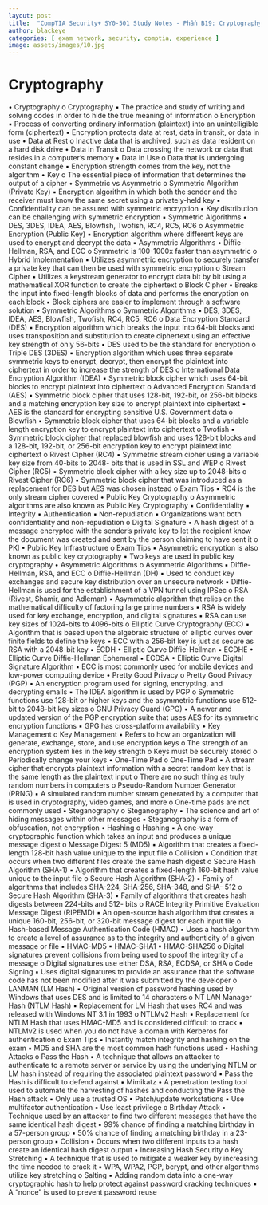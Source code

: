 ```yaml
---
layout: post
title:  "CompTIA Security+ SY0-501 Study Notes - Phần B19: Cryptography"
author: blackeye
categories: [ exam network, security, comptia, experience ]
image: assets/images/10.jpg
---
```


# Cryptography
• Cryptography
o Cryptography
▪ The practice and study of writing and solving codes in order to hide the
true meaning of information
o Encryption
▪ Process of converting ordinary information (plaintext) into an
unintelligible form (ciphertext)
▪ Encryption protects data at rest, data in transit, or data in use
• Data at Rest
o Inactive data that is archived, such as data resident
on a hard disk drive
• Data in Transit
o Data crossing the network or data that resides in a
computer’s memory
• Data in Use
o Data that is undergoing constant change
▪ Encryption strength comes from the key, not the algorithm
• Key
o The essential piece of information that determines
the output of a cipher
• Symmetric vs Asymmetric
o Symmetric Algorithm (Private Key)
▪ Encryption algorithm in which both the sender and the receiver must
know the same secret using a privately-held key
▪ Confidentiality can be assured with symmetric encryption
▪ Key distribution can be challenging with symmetric encryption
▪ Symmetric Algorithms
• DES, 3DES, IDEA, AES, Blowfish, Twofish, RC4, RC5, RC6
o Asymmetric Encryption (Public Key)
▪ Encryption algorithm where different keys are used to encrypt and
decrypt the data
▪ Asymmetric Algorithms
• Diffie-Hellman, RSA, and ECC
o Symmetric is 100-1000x faster than asymmetric
o Hybrid Implementation
▪ Utilizes asymmetric encryption to securely transfer a private key that can
then be used with symmetric encryption
o Stream Cipher
▪ Utilizes a keystream generator to encrypt data bit by bit using a
mathematical XOR function to create the ciphertext
o Block Cipher
▪ Breaks the input into fixed-length blocks of data and performs the
encryption on each block
▪ Block ciphers are easier to implement through a software solution
• Symmetric Algorithms
o Symmetric Algorithms
▪ DES, 3DES, IDEA, AES, Blowfish, Twofish, RC4, RC5, RC6
o Data Encryption Standard (DES)
▪ Encryption algorithm which breaks the input into 64-bit blocks and uses
transposition and substitution to create ciphertext using an effective key
strength of only 56-bits
▪ DES used to be the standard for encryption
o Triple DES (3DES)
▪ Encryption algorithm which uses three separate symmetric keys to
encrypt, decrypt, then encrypt the plaintext into ciphertext in order to
increase the strength of DES
o International Data Encryption Algorithm (IDEA)
▪ Symmetric block cipher which uses 64-bit blocks to encrypt plaintext into
ciphertext
o Advanced Encryption Standard (AES)
▪ Symmetric block cipher that uses 128-bit, 192-bit, or 256-bit blocks and a
matching encryption key size to encrypt plaintext into ciphertext
▪ AES is the standard for encrypting sensitive U.S. Government data
o Blowfish
▪ Symmetric block cipher that uses 64-bit blocks and a variable length
encryption key to encrypt plaintext into ciphertext
o Twofish
▪ Symmetric block cipher that replaced blowfish and uses 128-bit blocks
and a 128-bit, 192-bit, or 256-bit encryption key to encrypt plaintext into
ciphertext
o Rivest Cipher (RC4)
▪ Symmetric stream cipher using a variable key size from 40-bits to 2048-
bits that is used in SSL and WEP
o Rivest Cipher (RC5)
▪ Symmetric block cipher with a key size up to 2048-bits
o Rivest Cipher (RC6)
▪ Symmetric block cipher that was introduced as a replacement for DES but
AES was chosen instead
o Exam Tips
▪ RC4 is the only stream cipher covered
• Public Key Cryptography
o Asymmetric algorithms are also known as Public Key Cryptography
▪ Confidentiality
▪ Integrity
▪ Authentication
▪ Non-repudiation
▪ Organizations want both confidentiality and non-repudiation
o Digital Signature
▪ A hash digest of a message encrypted with the sender’s private key to let
the recipient know the document was created and sent by the person
claiming to have sent it
o PKI
▪ Public Key Infrastructure
o Exam Tips
▪ Asymmetric encryption is also known as public key cryptography
▪ Two keys are used in public key cryptography
• Asymmetric Algorithms
o Asymmetric Algorithms
▪ Diffie-Hellman, RSA, and ECC
o Diffie-Hellman (DH)
▪ Used to conduct key exchanges and secure key distribution over an
unsecure network
▪ Diffie-Hellman is used for the establishment of a VPN tunnel using IPSec
o RSA (Rivest, Shamir, and Adleman)
▪ Asymmetric algorithm that relies on the mathematical difficulty of
factoring large prime numbers
▪ RSA is widely used for key exchange, encryption, and digital signatures
▪ RSA can use key sizes of 1024-bits to 4096-bits
o Elliptic Curve Cryptography (ECC)
▪ Algorithm that is based upon the algebraic structure of elliptic curves
over finite fields to define the keys
▪ ECC with a 256-bit key is just as secure as RSA with a 2048-bit key
▪ ECDH
• Elliptic Curve Diffie-Hellman
▪ ECDHE
• Elliptic Curve Diffie-Hellman Ephemeral
▪ ECDSA
• Elliptic Curve Digital Signature Algorithm
▪ ECC is most commonly used for mobile devices and low-power computing
device
• Pretty Good Privacy
o Pretty Good Privacy (PGP)
▪ An encryption program used for signing, encrypting, and decrypting
emails
▪ The IDEA algorithm is used by PGP
o Symmetric functions use 128-bit or higher keys and the asymmetric functions
use 512-bit to 2048-bit key sizes
o GNU Privacy Guard (GPG)
▪ A newer and updated version of the PGP encryption suite that uses AES
for its symmetric encryption functions
▪ GPG has cross-platform availability
• Key Management
o Key Management
▪ Refers to how an organization will generate, exchange, store, and use
encryption keys
o The strength of an encryption system lies in the key strength
o Keys must be securely stored
o Periodically change your keys
• One-Time Pad
o One-Time Pad
▪ A stream cipher that encrypts plaintext information with a secret random
key that is the same length as the plaintext input
o There are no such thing as truly random numbers in computers
o Pseudo-Random Number Generator (PRNG)
▪ A simulated random number stream generated by a computer that is
used in cryptography, video games, and more
o One-time pads are not commonly used
• Steganography
o Steganography
▪ The science and art of hiding messages within other messages
▪ Steganography is a form of obfuscation, not encryption
• Hashing
o Hashing
▪ A one-way cryptographic function which takes an input and produces a
unique message digest
o Message Digest 5 (MD5)
▪ Algorithm that creates a fixed-length 128-bit hash value unique to the
input file
o Collision
▪ Condition that occurs when two different files create the same hash
digest
o Secure Hash Algorithm (SHA-1)
▪ Algorithm that creates a fixed-length 160-bit hash value unique to the
input file
o Secure Hash Algorithm (SHA-2)
▪ Family of algorithms that includes SHA-224, SHA-256, SHA-348, and SHA-
512
o Secure Hash Algorithm (SHA-3)
▪ Family of algorithms that creates hash digests between 224-bits and 512-
bits
o RACE Integrity Primitive Evaluation Message Digest (RIPEMD)
▪ An open-source hash algorithm that creates a unique 160-bit, 256-bit, or
320-bit message digest for each input file
o Hash-based Message Authentication Code (HMAC)
▪ Uses a hash algorithm to create a level of assurance as to the integrity
and authenticity of a given message or file
▪ HMAC-MD5
▪ HMAC-SHA1
▪ HMAC-SHA256
o Digital signatures prevent collisions from being used to spoof the integrity of a
message
o Digital signatures use either DSA, RSA, ECDSA, or SHA
o Code Signing
▪ Uses digital signatures to provide an assurance that the software code
has not been modified after it was submitted by the developer
o LANMAN (LM Hash)
▪ Original version of password hashing used by Windows that uses DES and
is limited to 14 characters
o NT LAN Manager Hash (NTLM Hash)
▪ Replacement for LM Hash that uses RC4 and was released with Windows
NT 3.1 in 1993
o NTLMv2 Hash
▪ Replacement for NTLM Hash that uses HMAC-MD5 and is considered
difficult to crack
▪ NTLMv2 is used when you do not have a domain with Kerberos for
authentication
o Exam Tips
▪ Instantly match integrity and hashing on the exam
▪ MD5 and SHA are the most common hash functions used
• Hashing Attacks
o Pass the Hash
▪ A technique that allows an attacker to authenticate to a remote server or
service by using the underlying NTLM or LM hash instead of requiring the
associated plaintext password
▪ Pass the Hash is difficult to defend against
▪ Mimikatz
• A penetration testing tool used to automate the harvesting of
hashes and conducting the Pass the Hash attack
▪ Only use a trusted OS
▪ Patch/update workstations
▪ Use multifactor authentication
▪ Use least privilege
o Birthday Attack
▪ Technique used by an attacker to find two different messages that have
the same identical hash digest
▪ 99% chance of finding a matching birthday in a 57-person group
▪ 50% chance of finding a matching birthday in a 23-person group
▪ Collision
• Occurs when two different inputs to a hash create an identical
hash digest output
• Increasing Hash Security
o Key Stretching
▪ A technique that is used to mitigate a weaker key by increasing the time
needed to crack it
▪ WPA, WPA2, PGP, bcrypt, and other algorithms utilize key stretching
o Salting
▪ Adding random data into a one-way cryptographic hash to help protect
against password cracking techniques
▪ A “nonce” is used to prevent password reuse